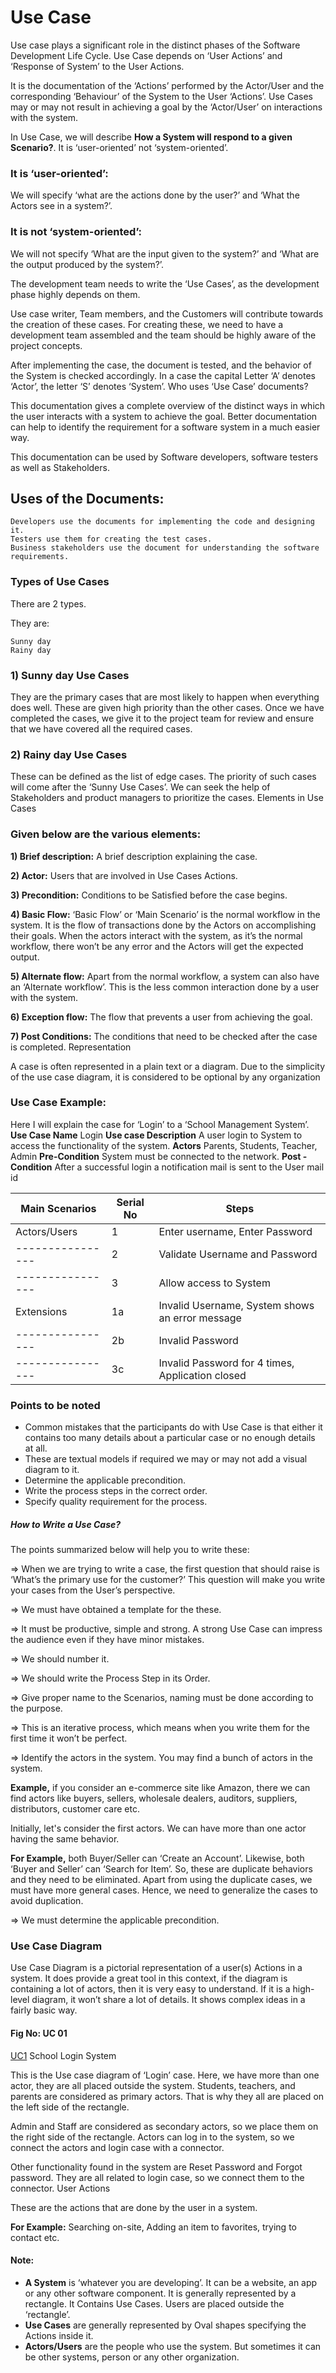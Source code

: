 # Use Case

Use case plays a significant role in the distinct phases of the Software Development Life Cycle. Use Case depends on ‘User Actions’ and ‘Response of System’ to the User Actions.

It is the documentation of the ‘Actions’ performed by the Actor/User and the corresponding ‘Behaviour’ of the System to the User ‘Actions’. Use Cases may or may not result in achieving a goal by the ‘Actor/User’ on interactions with the system.

In Use Case, we will describe **How a System will respond to a given Scenario?**. It is ‘user-oriented’ not ‘system-oriented’.

### It is ‘user-oriented’: 
We will specify ‘what are the actions done by the user?’ and ‘What the Actors see in a system?’.

### It is not ‘system-oriented’: 
We will not specify ‘What are the input given to the system?’ and ‘What are the output produced by the system?’.

The development team needs to write the ‘Use Cases’, as the development phase highly depends on them.

Use case writer, Team members, and the Customers will contribute towards the creation of these cases. For creating these, we need to have a development team assembled and the team should be highly aware of the project concepts.

After implementing the case, the document is tested, and the behavior of the System is checked accordingly. In a case the capital Letter ‘A’ denotes ‘Actor’, the letter ‘S’ denotes ‘System’.
Who uses ‘Use Case’ documents?

This documentation gives a complete overview of the distinct ways in which the user interacts with a system to achieve the goal. Better documentation can help to identify the requirement for a software system in a much easier way.

This documentation can be used by Software developers, software testers as well as Stakeholders.

## Uses of the Documents:

    Developers use the documents for implementing the code and designing it.
    Testers use them for creating the test cases.
    Business stakeholders use the document for understanding the software requirements.

### Types of Use Cases

There are 2 types.

They are:

    Sunny day
    Rainy day

### 1) Sunny day Use Cases

They are the primary cases that are most likely to happen when everything does well. These are given high priority than the other cases. Once we have completed the cases, we give it to the project team for review and ensure that we have covered all the required cases.
### 2) Rainy day Use Cases

These can be defined as the list of edge cases. The priority of such cases will come after the ‘Sunny Use Cases’.  We can seek the help of Stakeholders and product managers to prioritize the cases.
Elements in Use Cases

### Given below are the various elements:

**1) Brief description:** A brief description explaining the case.

**2) Actor:** Users that are involved in Use Cases Actions.

**3) Precondition:** Conditions to be Satisfied before the case begins.

**4) Basic Flow:** ‘Basic Flow’ or ‘Main Scenario’ is the normal workflow in the system. It is the flow of transactions done by the Actors on accomplishing their goals. When the actors interact with the system, as it’s the normal workflow, there won’t be any error and the Actors will get the expected output.

**5) Alternate flow:** Apart from the normal workflow, a system can also have an ‘Alternate workflow’. This is the less common interaction done by a user with the system.

**6) Exception flow:** The flow that prevents a user from achieving the goal.

**7) Post Conditions:** The conditions that need to be checked after the case is completed.
Representation

A case is often represented in a plain text or a diagram. Due to the simplicity of the use case diagram, it is considered to be optional by any organization

### Use Case Example:

Here I will explain the case for ‘Login’ to a ‘School Management System’.
**Use Case Name** Login
**Use case Description** A user login to System to access the functionality of the system.
**Actors** Parents, Students, Teacher, Admin
**Pre-Condition** System must be connected to the network.
**Post -Condition** After a successful login a notification mail is sent to the User mail id

**Main Scenarios** | **Serial No** |**Steps**
------------------ | ------------- | ------------------------------
Actors/Users	   |        1      | Enter username, Enter Password  
----------------   |        2      | Validate Username and Password	
----------------   |        3	   | Allow access to System
Extensions	   |        1a	   | Invalid Username, System shows an error message
----------------   |        2b     | Invalid Password
----------------   |        3c	   | Invalid Password for 4 times, Application closed


### Points to be noted

- Common mistakes that the participants do with Use Case is that either it contains too many details about a particular case or no enough details at all.
- These are textual models if required we may or may not add a visual diagram to it.
- Determine the applicable precondition.
- Write the process steps in the correct order.
- Specify quality requirement for the process.

##### How to Write a Use Case?

The points summarized below will help you to write these:

=> When we are trying to write a case, the first question that should raise is ‘What’s the primary use for the customer?’ This question will make you write your cases from the User’s perspective.

=> We must have obtained a template for the these.

=> It must be productive, simple and strong. A strong Use Case can impress the audience even if they have minor mistakes.

=> We should number it.

=> We should write the Process Step in its Order.

=> Give proper name to the Scenarios, naming must be done according to the purpose.

=> This is an iterative process, which means when you write them for the first time it won’t be perfect.

=> Identify the actors in the system. You may find a bunch of actors in the system.

**Example,** if you consider an e-commerce site like Amazon, there we can find actors like buyers, sellers, wholesale dealers, auditors, suppliers, distributors, customer care etc.

Initially, let's consider the first actors. We can have more than one actor having the same behavior.

**For Example,** both Buyer/Seller can ‘Create an Account’. Likewise, both ‘Buyer and Seller’ can ‘Search for Item’. So, these are duplicate behaviors and they need to be eliminated. Apart from using the duplicate cases, we must have more general cases. Hence, we need to generalize the cases to avoid duplication.

=> We must determine the applicable precondition.

### Use Case Diagram

Use Case Diagram is a pictorial representation of a user(s) Actions in a system. It does provide a great tool in this context, if the diagram is containing a lot of actors, then it is very easy to understand. If it is a high-level diagram, it won’t share a lot of details. It shows complex ideas in a fairly basic way.

#### Fig No: UC 01

[UC1](C:\Users\risha\Downloads\uc1.jpg)
School Login System

This is the Use case diagram of ‘Login’ case. Here, we have more than one actor, they are all placed outside the system. Students, teachers, and parents are considered as primary actors. That is why they all are placed on the left side of the rectangle.

Admin and Staff are considered as secondary actors, so we place them on the right side of the rectangle. Actors can log in to the system, so we connect the actors and login case with a connector.

Other functionality found in the system are Reset Password and Forgot password. They are all related to login case, so we connect them to the connector.
User Actions

These are the actions that are done by the user in a system.

**For Example:** Searching on-site, Adding an item to favorites, trying to contact etc.

#### Note:

  - **A System** is ‘whatever you are developing’. It can be a website, an app or any other software component. It is generally represented by a rectangle. It Contains Use Cases. Users are placed outside the ‘rectangle’.
  - **Use Cases** are generally represented by Oval shapes specifying the Actions inside it.
  - **Actors/Users** are the people who use the system. But sometimes it can be other systems, person or any other organization.
